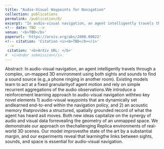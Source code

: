 ```yaml
---
title: "Audio-Visual Waypoints for Navigation"
collection: publications
permalink: /publication/8/
excerpt: "In audio-visual navigation, an agent intelligently travels through a complex, unmapped 3D environment using both sights and sounds to find a sound source (e.g.,a phone ringing in another room). Existing models learn to act at a fixed granularity of agent motion and rely on simple recurrent aggregations of the audio observations. We introduce a reinforcement learning approach to audio-visual navigation with two key novel elements 1) audio-visual waypoints that are dynamically set and learned end-to-end within the navigation policy, and 2) an acoustic memory that provides a structured, spatially grounded record of what the agent has heard as it moves. Both new ideas capitalize on the synergy of audio and visual data for revealing the geometry of an unmapped space. We demonstrate our approach on the challenging Replica environments of real-world 3D scenes. Our model improves the state of the art by a substantial margin, and our experiments reveal that learning the links between sights, sounds, and space is essential for audio-visual navigation."
<!-- date: TBD -->
venue: '<b>TBD</b>'
paperurl: 'https://arxiv.org/abs/2008.09622'
<!-- citation: 'Citation <i><b>TBD</b></i>'
 -->
 citation: '<b>ArXiv URL: </b>'
#  <i>Under submission</i>.
---
```

Abstract: In audio-visual navigation, an agent intelligently travels through a complex, un-mapped 3D environment using both sights and sounds to find a sound source (e.g.,a phone ringing in another room). Existing models learn to act at a fixed granularityof agent motion and rely on simple recurrent aggregations of the audio observations.We introduce a reinforcement learning approach to audio-visual navigation withtwo key novel elements 1) audio-visual waypoints that are dynamically set andlearned end-to-end within the navigation policy, and 2) an acoustic memory thatprovides a structured, spatially grounded record of what the agent has heard asit moves.  Both new ideas capitalize on the synergy of audio and visual data forrevealing the geometry of an unmapped space. We demonstrate our approach on thechallenging Replica environments of real-world 3D scenes. Our model improvesthe state of the art by a substantial margin, and our experiments reveal that learningthe links between sights, sounds, and space is essential for audio-visual navigation.

<!-- [Download paper here](http://openaccess.thecvf.com/content_CVPR_2019/papers/Mundt_Meta-Learning_Convolutional_Neural_Architectures_for_Multi-Target_Concrete_Defect_Classification_With_CVPR_2019_paper.pdf) -->